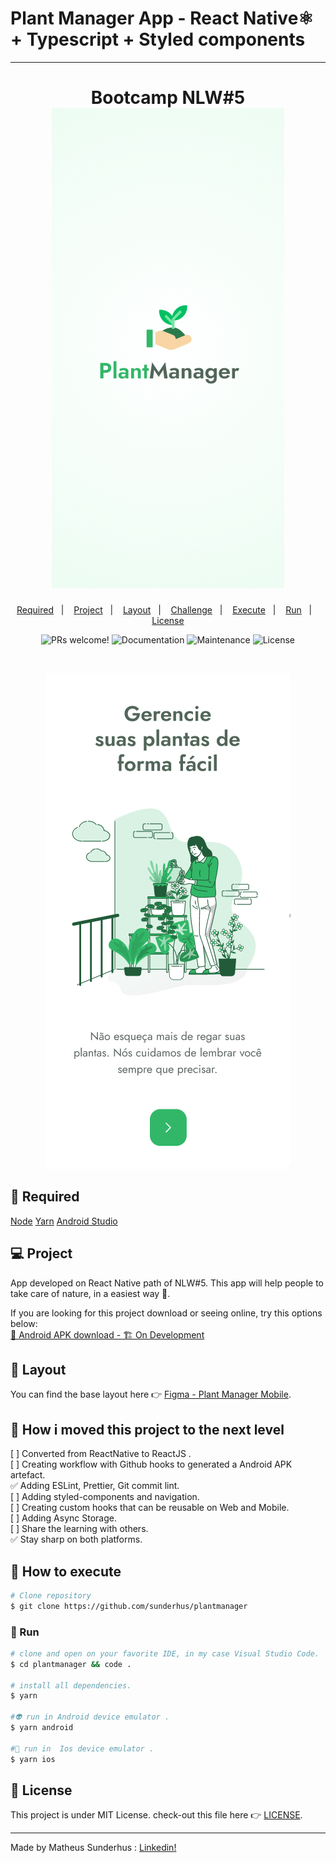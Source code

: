 # Plant Manager App - React Native⚛ + Typescript + Styled components


<hr>

<h1 align="center">
    Bootcamp NLW#5 <br>
  <img alt="Plant Manager App" title="Plant Manager App" src=".github/mock01.png" />

</h1>

<p align="center">
  <a href="#-Required">Required</a>&nbsp;&nbsp;&nbsp;|&nbsp;&nbsp;&nbsp;
  <a href="#-Project">Project</a>&nbsp;&nbsp;&nbsp;|&nbsp;&nbsp;&nbsp;
  <a href="#-Layout">Layout</a>&nbsp;&nbsp;&nbsp;|&nbsp;&nbsp;&nbsp;
  <a href="#-Challenge">Challenge</a>&nbsp;&nbsp;&nbsp;|&nbsp;&nbsp;&nbsp;
  <a href="#construction_worker-Execute">Execute</a>&nbsp;&nbsp;&nbsp;|&nbsp;&nbsp;&nbsp;
  <a href="#iphone-Run">Run</a>&nbsp;&nbsp;&nbsp;|&nbsp;&nbsp;&nbsp;
  <a href="#memo-License">License</a>
</p>

<p align="center">

  <img alt="PRs welcome!" src="https://img.shields.io/static/v1?label=PRs&message=welcome&color=15C3D6&labelColor=000000" />
  <img alt="Documentation" src="https://img.shields.io/badge/documentation-yes-brightgreen.svg"/>
  <img alt="Maintenance" src="https://img.shields.io/badge/Maintained%3F-yes-green.svg"/>
  <img alt="License" src="https://img.shields.io/static/v1?label=license&message=MIT&color=15C3D6&labelColor=000000">
</p>

<br>

<p align="center">
  <img alt="Plant Manager App" src="./.github/mock02.png" />
</p>

## 🚀 Required
[Node](https://nodejs.org/en/download/)
[Yarn](https://yarnpkg.com/)
[Android Studio](https://developer.android.com/studio)

## 💻 Project
<p>App developed on React Native path  of NLW#5. This app will help people to take care of nature, in a easiest way 🍃.</p>

<!-- <br>
My web version of this project can be found here [Git -  Plant Manager App WEB]().
<br> -->

If you are looking for this project download or seeing online, try this options below:<br>
[📲 Android APK download - 🏗 On Development]()<br>

<!-- [💻 Hosted on Netlify]()<br>
[💻 Hosted on Vercel]()<br> -->

## 🔖 Layout

You can find the base layout here 👉 [Figma - Plant Manager Mobile](https://www.figma.com/file/68psTCsgiPxxE1zyNHT6Ur/PlantManager-Copy?node-id=0%3A1).


## 🧠 How i moved this project to the next level

[ ] Converted from ReactNative to ReactJS . <br>
[ ] Creating workflow with Github hooks to generated a Android APK artefact.<br>
✅ Adding  ESLint, Prettier, Git commit lint.<br>
[ ] Adding  styled-components and navigation.<br>
[ ] Creating custom hooks that can be reusable on Web and Mobile.<br>
[ ] Adding Async Storage.<br>
[ ] Share the learning with others.<br>
✅ Stay sharp on both platforms.<br>

## :construction_worker: How to execute

```bash
# Clone repository
$ git clone https://github.com/sunderhus/plantmanager
```
### :iphone: Run

```bash
# clone and open on your favorite IDE, in my case Visual Studio Code.
$ cd plantmanager && code .

# install all dependencies.
$ yarn

#👽 run in Android device emulator .
$ yarn android

#🍎 run in  Ios device emulator .
$ yarn ios
```

## :memo: License

This project is under MIT License. check-out this file here 👉 [LICENSE](LICENSE.md).

---


Made by Matheus Sunderhus : [Linkedin!](https://www.linkedin.com/in/matheus-sunderhus/)


